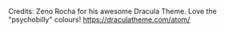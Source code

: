 Credits: Zeno Rocha for his awesome Dracula Theme. Love the "psychobilly" colours!
https://draculatheme.com/atom/
